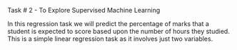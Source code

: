 Task # 2 - To Explore
Supervised Machine Learning



In this regression task we will predict the percentage of
marks that a student is expected to score based upon the
number of hours they studied. This is a simple linear
regression task as it involves just two variables.
